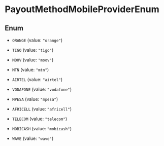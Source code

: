 

# PayoutMethodMobileProviderEnum

## Enum


* `ORANGE` (value: `"orange"`)

* `TIGO` (value: `"tigo"`)

* `MOOV` (value: `"moov"`)

* `MTN` (value: `"mtn"`)

* `AIRTEL` (value: `"airtel"`)

* `VODAFONE` (value: `"vodafone"`)

* `MPESA` (value: `"mpesa"`)

* `AFRICELL` (value: `"africell"`)

* `TELECOM` (value: `"telecom"`)

* `MOBICASH` (value: `"mobicash"`)

* `WAVE` (value: `"wave"`)



